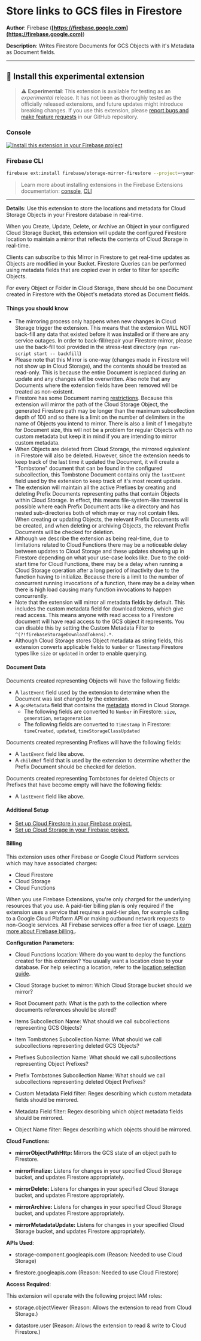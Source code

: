 # Store links to GCS files in Firestore

**Author**: Firebase (**[https://firebase.google.com](https://firebase.google.com)**)

**Description**: Writes Firestore Documents for GCS Objects with it's Metadata as Document fields.

---

## 🧩 Install this experimental extension

> ⚠️ **Experimental**: This extension is available for testing as an _experimental_ release. It has not been as thoroughly tested as the officially released extensions, and future updates might introduce breaking changes. If you use this extension, please [report bugs and make feature requests](https://github.com/firebase/experimental-extensions/issues/new/choose) in our GitHub repository.

### Console

[![Install this extension in your Firebase project](../install-extension.png?raw=true "Install this extension in your Firebase project")](https://console.firebase.google.com/project/_/extensions/install?ref=firebase/storage-mirror-firestore)

### Firebase CLI

```bash
firebase ext:install firebase/storage-mirror-firestore --project=<your-project-id>
```

> Learn more about installing extensions in the Firebase Extensions documentation: [console](https://firebase.google.com/docs/extensions/install-extensions?platform=console), [CLI](https://firebase.google.com/docs/extensions/install-extensions?platform=cli)

---

**Details**: Use this extension to store the locations and metadata for Cloud Storage Objects in your Firestore database in real-time.

When you Create, Update, Delete, or Archive an Object in your configured Cloud Storage Bucket, this extension will update the configured
Firestore location to maintain a mirror that reflects the contents of Cloud Storage in real-time.

Clients can subscribe to this Mirror in Firestore to get real-time updates as Objects are modified in your Bucket. Firestore Queries
can be performed using metadata fields that are copied over in order to filter for specific Objects.

For every Object or Folder in Cloud Storage, there should be one Document created in Firestore with the Object's metadata stored as Document fields.

#### Things you should know

- The mirroring process only happens when new changes in Cloud Storage trigger the extension. This means that the extension
  WILL NOT back-fill any data that existed before it was installed or if there are any service outages. In order to back-fill/repair
  your Firestore mirror, please use the back-fill tool provided in the stress-test directory (`npm run-script start -- backfill`)
- Please note that this Mirror is one-way (changes made in Firestore will not show up in Cloud Storage), and the contents
  should be treated as read-only. This is because the entire Document is replaced during an update and any changes will be
  overwritten. Also note that any Documents where the extension fields have been removed will be treated as non-existent.
- Firestore has some Document naming [restrictions](https://firebase.google.com/docs/firestore/quotas#collections_documents_and_fields).
  Because this extension will mirror the path of the Cloud Storage Object, the generated Firestore path may be longer than
  the maximum subcollection depth of 100 and so there is a limit on the number of delimiters in the name of Objects you intend to mirror.
  There is also a limit of 1 megabyte for Document size, this will not be a problem for regular Objects with no custom metadata
  but keep it in mind if you are intending to mirror custom metadata.
- When Objects are deleted from Cloud Storage, the mirrored equivalent in Firestore will also be deleted. However, since the extension
  needs to keep track of the last time it updated the Document, it will create a "Tombstone" document that can be found in the configured
  subcollection, this Tombstone Document contains only the `lastEvent` field used by the extension to keep track of it's most recent
  update.
- The extension will maintain all the active Prefixes by creating and deleting Prefix Documents representing paths that
  contain Objects within Cloud Storage. In effect, this means file-system-like traversal is possible where each Prefix
  Document acts like a directory and has nested sub-directories both of which may or may not contain files. When creating or updating
  Objects, the relevant Prefix Documents will be created, and when deleting or archiving Objects, the relevant Prefix Documents
  will be checked for deletion.
- Although we describe the extension as being real-time, due to limitations related to Cloud Functions there may be a noticeable
  delay between updates to Cloud Storage and these updates showing up in Firestore depending on what your use-case looks like.
  Due to the cold-start time for Cloud Functions, there may be a delay when running a Cloud Storage operation after a long period
  of inactivity due to the function having to initialize. Because there is a limit to the number of concurrent running invocations
  of a function, there may be a delay when there is high load causing many function invocations to happen concurrently.
- Note that the extension will mirror all metadata fields by default. This includes the custom metadata field for download tokens,
  which give read access. This means anyone with read access to a Firestore document will have read access to the GCS object it
  represents. You can disable this by setting the Custom Metadata Filter to `^(?!firebaseStorageDownloadTokens).*`.
- Although Cloud Storage stores Object metadata as string fields, this extension converts applicable fields to `Number` or `Timestamp`
  Firestore types like `size` or `updated` in order to enable querying.

#### Document Data

Documents created representing Objects will have the following fields:

- A `lastEvent` field used by the extension to determine when the Document was last changed by the extension.
- A `gcsMetadata` field that contains the [metadata](https://cloud.google.com/storage/docs/metadata) stored in Cloud Storage.
  - The following fields are converted to `Number` in Firestore: `size`, `generation`, `metageneration`
  - The following fields are converted to `Timestamp` in Firestore: `timeCreated`, `updated`, `timeStorageClassUpdated`

Documents created representing Prefixes will have the following fields:

- A `lastEvent` field like above.
- A `childRef` field that is used by the extension to determine whether the Prefix Document should be checked for deletion.

Documents created representing Tombstones for deleted Objects or Prefixes that have become empty will have the following fields:

- A `lastEvent` field like above.

#### Additional Setup

- [Set up Cloud Firestore in your Firebase project.](https://firebase.google.com/docs/firestore/quickstart)
- [Set up Cloud Storage in your Firebase project.](https://firebase.google.com/docs/storage)

#### Billing

This extension uses other Firebase or Google Cloud Platform services which may have associated charges:

- Cloud Firestore
- Cloud Storage
- Cloud Functions

When you use Firebase Extensions, you're only charged for the underlying resources that you use. A paid-tier billing plan is only required if the extension uses a service that requires a paid-tier plan, for example calling to a Google Cloud Platform API or making outbound network requests to non-Google services. All Firebase services offer a free tier of usage. [Learn more about Firebase billing.](https://firebase.google.com/pricing).

**Configuration Parameters:**

- Cloud Functions location: Where do you want to deploy the functions created for this extension? You usually want a location close to your database. For help selecting a location, refer to the [location selection guide](https://firebase.google.com/docs/functions/locations).

- Cloud Storage bucket to mirror: Which Cloud Storage bucket should we mirror?

- Root Document path: What is the path to the collection where documents references should be stored?

- Items Subcollection Name: What should we call subcollections representing GCS Objects?

- Item Tombstones Subcollection Name: What should we call subcollections representing deleted GCS Objects?

- Prefixes Subcollection Name: What should we call subcollections representing Object Prefixes?

- Prefix Tombstones Subcollection Name: What should we call subcollections representing deleted Object Prefixes?

- Custom Metadata Field filter: Regex describing which custom metadata fields should be mirrored.

- Metadata Field filter: Regex describing which object metadata fields should be mirrored.

- Object Name filter: Regex describing which objects should be mirrored.

**Cloud Functions:**

- **mirrorObjectPathHttp:** Mirrors the GCS state of an object path to Firestore.

- **mirrorFinalize:** Listens for changes in your specified Cloud Storage bucket, and updates Firestore appropriately.

- **mirrorDelete:** Listens for changes in your specified Cloud Storage bucket, and updates Firestore appropriately.

- **mirrorArchive:** Listens for changes in your specified Cloud Storage bucket, and updates Firestore appropriately.

- **mirrorMetadataUpdate:** Listens for changes in your specified Cloud Storage bucket, and updates Firestore appropriately.

**APIs Used**:

- storage-component.googleapis.com (Reason: Needed to use Cloud Storage)

- firestore.googleapis.com (Reason: Needed to use Cloud Firestore)

**Access Required**:

This extension will operate with the following project IAM roles:

- storage.objectViewer (Reason: Allows the extension to read from Cloud Storage.)

- datastore.user (Reason: Allows the extension to read & write to Cloud Firestore.)

